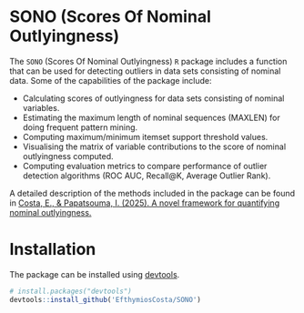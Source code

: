# SONO (Scores Of Nominal Outlyingness)
The `SONO` (Scores Of Nominal Outlyingness) `R` package includes a function that can be used for detecting outliers in data sets consisting of nominal data. Some of the capabilities of the package include:

- Calculating scores of outlyingness for data sets consisting of nominal variables.
- Estimating the maximum length of nominal sequences (MAXLEN) for doing frequent pattern mining.
- Computing maximum/minimum itemset support threshold values.
- Visualising the matrix of variable contributions to the score of nominal outlyingness computed.
- Computing evaluation metrics to compare performance of outlier detection algorithms (ROC AUC, Recall@K, Average Outlier Rank).

A detailed description of the methods included in the package can be found in [Costa, E., & Papatsouma, I. (2025). A novel framework for quantifying nominal outlyingness.](https://arxiv.org/abs/2408.07463)

# Installation
The package can be installed using [devtools](https://devtools.r-lib.org/).
```R
# install.packages("devtools")
devtools::install_github('EfthymiosCosta/SONO')
```

